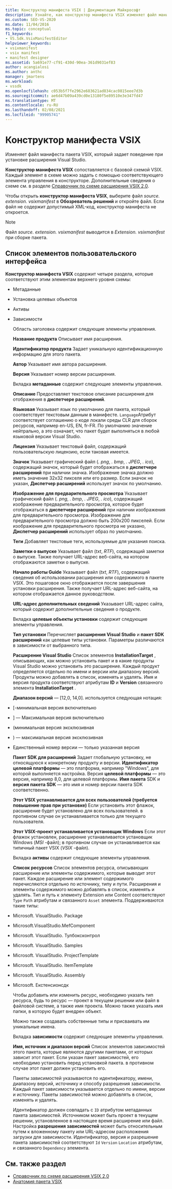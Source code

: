 ```yaml
---
title: Конструктор манифеста VSIX | Документация Майкрософт
description: Узнайте, как конструктор манифеста VSIX изменяет файл манифеста пакета VSIX, который задает поведение установки для расширения Visual Studio.
ms.custom: SEO-VS-2020
ms.date: 11/04/2016
ms.topic: conceptual
f1_keywords:
- VS.Sdk.VsixManifestEditor
helpviewer_keywords:
- vsixmanifest
- vsix manifest
- manifest designer
ms.assetid: 5a691e77-cf91-430d-90ea-361d9031ef83
author: acangialosi
ms.author: anthc
manager: jmartens
ms.workload:
- vssdk
ms.openlocfilehash: c053b5f7fe2962e683621ad834cac0815eee7d3b
ms.sourcegitcommit: ae6d47b09a439cd0e13180f5e89510e3e347fd47
ms.translationtype: MT
ms.contentlocale: ru-RU
ms.lasthandoff: 02/08/2021
ms.locfileid: "99905741"
---
```

# <a name="vsix-manifest-designer"></a>Конструктор манифеста VSIX
Изменяет файл манифеста пакета VSIX, который задает поведение при установке расширения Visual Studio.

 **Конструктор манифеста VSIX** сопоставляется с базовой схемой VSIX. Каждый элемент в схеме можно задать с помощью соответствующего элемента управления в конструкторе. Дополнительные сведения о схеме см. в разделе [Справочник по схеме расширения VSIX 2,0](../extensibility/vsix-extension-schema-2-0-reference.md).

 Чтобы открыть **конструктор манифеста VSIX**, выберите файл *source. extension. vsixmanifest* в **Обозреватель решений** и откройте файл. Если файл не содержит допустимый XML-код, конструктор манифеста не откроется.

> [!NOTE]
> Файл *source. extension. vsixmanifest* выводится в *Extension. vsixmanifest* при сборке пакета.

## <a name="uielement-list"></a>Список элементов пользовательского интерфейса
 **Конструктор манифеста VSIX** содержит четыре раздела, которые соответствуют этим элементам верхнего уровня схемы:

- Метаданные

- Установка целевых объектов

- Активы

- Зависимости

  Область заголовка содержит следующие элементы управления.

  **Название продукта** Описывает имя расширения.

  **Идентификатор продукта** Задает уникальную идентификационную информацию для этого пакета.

  **Автор** Указывает имя автора расширения.

  **Версия** Указывает номер версии расширения.

  Вкладка **метаданные** содержит следующие элементы управления.

  **Описание** Предоставляет текстовое описание расширения для отображения в **диспетчере расширений**.

  **Языковая** Указывает язык по умолчанию для пакета, который соответствует текстовым данным в манифесте. `Language`Атрибут соответствует соглашению о коде локали среды CLR для сборок ресурсов, например en-US, EN, fr-FR. По умолчанию значение нейтрально, а это означает, что пакет будет выполняться в любой языковой версии Visual Studio.

  **Лицензия** Указывает текстовый файл, содержащий пользовательскую лицензию, если таковая имеется.

  **Значок** Указывает графический файл (*. png*, *. bmp*, *. JPEG*, *. ico*), содержащий значок, который будет отображаться в **диспетчере расширений** при наличии значка. Изображение значка должно иметь значение 32x32 пикселя или его размер. Если значок не указан, **Диспетчер расширений** использует значок по умолчанию.

  **Изображение для предварительного просмотра** Указывает графический файл (*. png*, *. bmp*, *. JPEG*, *. ico*), содержащий изображение предварительного просмотра, которое будет отображаться в **диспетчере расширений** при наличии изображения для предварительного просмотра. Изображение для предварительного просмотра должно быть 200x200 пикселей. Если изображение для предварительного просмотра не указано, **Диспетчер расширений** использует образ по умолчанию.

  **Теги** Добавляет текстовые теги, используемые для указания поиска.

  **Заметки о выпуске** Указывает файл (*txt*, *RTF*), содержащий заметки о выпуске. Также получает URL-адрес веб-сайта, на котором отображаются заметки о выпуске.

  **Начало работы Guide** Указывает файл (*txt*, *RTF*), содержащий сведения об использовании расширения или содержимого в пакете VSIX. Это пошаговое окно отображается после завершения установки расширения. Также получает URL-адрес веб-сайта, на котором отображается данное руководством.

  **URL-адрес дополнительных сведений** Указывает URL-адрес сайта, который содержит дополнительные сведения о продукте.

  Вкладка **целевые объекты установки** содержит следующие элементы управления.

  **Тип установки** Перечисляет **расширения Visual Studio** и **пакет SDK расширений** как целевые типы установки. Параметры различаются в зависимости от выбранного типа.

  **Расширение Visual Studio** Список элементов **InstallationTarget** , описывающих, как можно установить пакет и в какие продукты Visual Studio можно установить это расширение. Каждый продукт определяется отдельно по имени и версии или диапазону версий. Продукты можно добавлять в список, изменять и удалять. Имя и версия продукта соответствуют атрибутам **ID** и **Version** связанного элемента **InstallationTarget** .

  **Диапазон версий** — [12,0, 14,0]. используется следующая нотация:

- [-минимальная версия включительно

- ] — Максимальная версия включительно

- (минимальная версия эксклюзивная

- ) — максимальная версия эксклюзивная

- Единственный номер версии — только указанная версия

  **Пакет SDK для расширений** Задает глобальную установку, не относящуюся к конкретному продукту и версии. **Идентификатор целевой платформы** — это платформа, например "Windows", для которой выполняется настройка. Версия **целевой платформы** — это версия, например 8,0, для целевой платформы. **Имя пакета** SDK и **версия пакета SDK** — это имя и номер версии пакета SDK соответственно.

  **Этот VSIX устанавливается для всех пользователей (требуется повышение прав при установке)** Если установить этот флажок, расширение будет установлено для всех пользователей. в противном случае он устанавливается только для текущего пользователя.

  **Этот VSIX-проект устанавливается установщик Windows** Если этот флажок установлен, расширение устанавливается установщик Windows (*MSI* -файл); в противном случае он устанавливается как типичный пакет VSIX (*VSIX* -файл).

  Вкладка **активы** содержит следующие элементы управления.

  **Список ресурсов** Список элементов ресурса, описывающих расширение или элементы содержимого, которые выводит этот пакет. Каждое расширение или элемент содержимого перечисляются отдельно по источнику, типу и пути. Расширения и элементы содержимого можно добавлять в список, изменять и удалять. Тип и путь к элементу Extension или Content соответствуют `Type` `Path` атрибутам и связанного `Asset` элемента. Поддерживаются такие типы:

- Microsoft. VisualStudio. Package

- Microsoft.VisualStudio.MefComponent

- Microsoft. VisualStudio. Тулбоксконтрол

- Microsoft. VisualStudio. Samples

- Microsoft. VisualStudio. ProjectTemplate

- Microsoft. VisualStudio. ItemTemplate

- Microsoft. VisualStudio. Assembly

- Microsoft. Екстенсионсдк

  Чтобы добавить или изменить ресурс, необходимо указать тип ресурса, будь то ресурс — проект в текущем решении или файл в файловой системе, а также имя проекта. Можно также указать имя папки, в которую будет внедрен объект.

  Можно также создавать собственные типы и присваивать им уникальные имена.

  Вкладка **зависимости** содержит следующие элементы управления.

  **Имя, источник и диапазон версий** Список элементов зависимостей этого пакета, которые являются другими пакетами, от которых зависит этот пакет. Если указан пакет зависимостей, его необходимо установить перед установкой пакета. в противном случае этот пакет должен установить его.

  Пакеты зависимостей указываются по идентификатору, имени, диапазону версий, источнику и способу разрешения зависимости. Каждый пакет зависимости указывается отдельно по имени, версии и источнику. Пакеты зависимостей можно добавлять в список, изменять и удалять.

  Идентификатор должен совпадать с `ID` атрибутом метаданных пакета зависимостей. Источником может быть проект в текущем решении, установленное в настоящее время расширение или файл. Настройка **разрешения зависимостей** может быть относительным путем к вложенному пакету или URL-адресом расположения загрузки для зависимости. Идентификатор, версия и разрешение пакета зависимостей соответствуют `Id` `Version` `Location` атрибутам, и связанного `Dependency` элемента.

## <a name="see-also"></a>См. также раздел
- [Справочник по схеме расширения VSIX 2,0](../extensibility/vsix-extension-schema-2-0-reference.md)
- [Анатомия пакета VSIX](../extensibility/anatomy-of-a-vsix-package.md)
